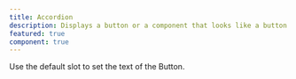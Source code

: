```yaml
---
title: Accordion
description: Displays a button or a component that looks like a button.
featured: true
component: true
---
```



Use the default slot to set the text of the Button.
